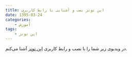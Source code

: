 ```yaml
---
title: اپن تونز نصب و آشنایی با رابط کاربری
date: 1395-03-24
categories:
    - آموزش
tags:
    - اپن تونز
---
```


در ویدیوی زیر شما را با نصب و رابط کاربری [اپن تونز][1] آشنا می‌کنم.

<div id="15046273487515774"><script type="text/JavaScript" src="https://www.aparat.com/embed/VwQOH?data[rnddiv]=15046273487515774&data[responsive]=yes"></script></div>

[1]: http://opentoonz.github.io/e
